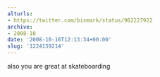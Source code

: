```yaml
---
alturls:
- https://twitter.com/bismark/status/962227922
archive:
- 2008-10
date: '2008-10-16T12:13:34+00:00'
slug: '1224159214'
---
```


also you are great at skateboarding

